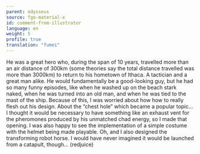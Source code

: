 ```yaml
---
parent: odysseus
source: fgo-material-x
id: comment-from-illustrator
language: en
weight: 5
profile: true
translation: "fumei"
---
```


He was a great hero who, during the span of 10 years, travelled more than an air distance of 300km (some theories say the total distance travelled was more than 3000km) to return to his hometown of Ithaca. A tactician and a great man alike. He would fundamentally be a good-looking guy, but he had so many funny episodes, like when he washed up on the beach stark naked, when he was turned into an old man, and when he was tied to the mast of the ship. Because of this, I was worried about how how to really flesh out his design. About the “chest hole” which became a popular topic…I thought it would be necessary to have something like an exhaust vent for the pheromones produced by his unmatched chad energy, so I made that opening. I was also happy to see the implementation of a simple costume with the helmet being made playable. Oh, and I also designed the transforming robot horse. I would have never imagined it would be launched from a catapult, though… (redjuice)
